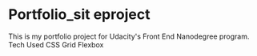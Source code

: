 # Portfolio_sit eproject
This is my portfolio project for Udacity's Front End Nanodegree program.
Tech Used
CSS Grid
Flexbox

